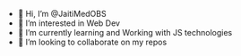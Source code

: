 - 👋 Hi, I’m @JaitiMedOBS
- 👀 I’m interested in Web Dev
- 🌱 I’m currently learning and Working with JS technologies
- 💞️ I’m looking to collaborate on my repos

<!---
JaitiMedOBS/JaitiMedOBS is a ✨ special ✨ repository because its `README.md` (this file) appears on your GitHub profile.
You can click the Preview link to take a look at your changes.
--->
